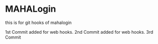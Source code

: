 # MAHALogin
this is for git hooks  of mahalogin

1st Commit added for web hooks.
2nd Commit added for web hooks.
3rd Commit

